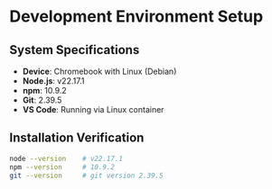 # Development Environment Setup

## System Specifications
- **Device**: Chromebook with Linux (Debian)
- **Node.js**: v22.17.1
- **npm**: 10.9.2
- **Git**: 2.39.5
- **VS Code**: Running via Linux container

## Installation Verification
```bash
node --version    # v22.17.1
npm --version     # 10.9.2
git --version     # git version 2.39.5
